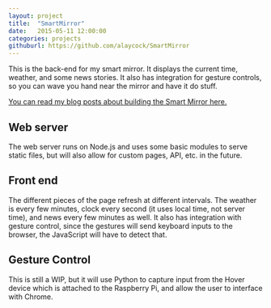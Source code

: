 ```yaml
---
layout: project
title:  "SmartMirror"
date:   2015-05-11 12:00:00
categories: projects
githuburl: https://github.com/alaycock/SmartMirror
---
```

This is the back-end for my smart mirror. It displays the current time, weather,
and some news stories. It also has integration for gesture controls, so you can
wave you hand near the mirror and have it do stuff.

[You can read my blog posts about building the Smart Mirror here.](/blog/2015/07/01/Smart-Mirror-Intro.html)

Web server
---
The web server runs on Node.js and uses some basic modules to serve static
files, but will also allow for custom pages, API, etc. in the future.

Front end
---
The different pieces of the page refresh at different intervals. The weather is
every few minutes, clock every second (it uses local time, not server
time), and news every few minutes as well. It also has integration with gesture
control, since the gestures will send keyboard inputs to the browser, the
JavaScript will have to detect that.

Gesture Control
---
This is still a WIP, but it will use Python to capture input from the Hover
device which is attached to the Raspberry Pi, and allow the user to interface
with Chrome.
